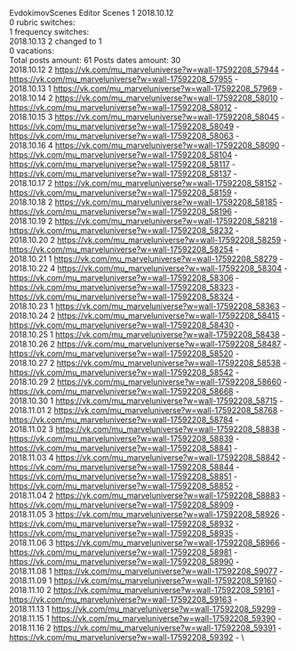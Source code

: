 EvdokimovScenes	Editor Scenes 1 2018.10.12\
0 rubric switches:\
1 frequency switches:\
2018.10.13 2 changed to 1 \
0 vacations:\
Total posts amount: 61	Posts dates amount: 30\
2018.10.12 2 https://vk.com/mu_marveluniverse?w=wall-17592208_57944 - https://vk.com/mu_marveluniverse?w=wall-17592208_57955 - \
2018.10.13 1 https://vk.com/mu_marveluniverse?w=wall-17592208_57969 - \
2018.10.14 2 https://vk.com/mu_marveluniverse?w=wall-17592208_58010 - https://vk.com/mu_marveluniverse?w=wall-17592208_58012 - \
2018.10.15 3 https://vk.com/mu_marveluniverse?w=wall-17592208_58045 - https://vk.com/mu_marveluniverse?w=wall-17592208_58049 - https://vk.com/mu_marveluniverse?w=wall-17592208_58063 - \
2018.10.16 4 https://vk.com/mu_marveluniverse?w=wall-17592208_58090 - https://vk.com/mu_marveluniverse?w=wall-17592208_58104 - https://vk.com/mu_marveluniverse?w=wall-17592208_58117 - https://vk.com/mu_marveluniverse?w=wall-17592208_58137 - \
2018.10.17 2 https://vk.com/mu_marveluniverse?w=wall-17592208_58152 - https://vk.com/mu_marveluniverse?w=wall-17592208_58159 - \
2018.10.18 2 https://vk.com/mu_marveluniverse?w=wall-17592208_58185 - https://vk.com/mu_marveluniverse?w=wall-17592208_58196 - \
2018.10.19 2 https://vk.com/mu_marveluniverse?w=wall-17592208_58218 - https://vk.com/mu_marveluniverse?w=wall-17592208_58232 - \
2018.10.20 2 https://vk.com/mu_marveluniverse?w=wall-17592208_58259 - https://vk.com/mu_marveluniverse?w=wall-17592208_58254 - \
2018.10.21 1 https://vk.com/mu_marveluniverse?w=wall-17592208_58279 - \
2018.10.22 4 https://vk.com/mu_marveluniverse?w=wall-17592208_58304 - https://vk.com/mu_marveluniverse?w=wall-17592208_58306 - https://vk.com/mu_marveluniverse?w=wall-17592208_58323 - https://vk.com/mu_marveluniverse?w=wall-17592208_58324 - \
2018.10.23 1 https://vk.com/mu_marveluniverse?w=wall-17592208_58363 - \
2018.10.24 2 https://vk.com/mu_marveluniverse?w=wall-17592208_58415 - https://vk.com/mu_marveluniverse?w=wall-17592208_58430 - \
2018.10.25 1 https://vk.com/mu_marveluniverse?w=wall-17592208_58438 - \
2018.10.26 2 https://vk.com/mu_marveluniverse?w=wall-17592208_58487 - https://vk.com/mu_marveluniverse?w=wall-17592208_58520 - \
2018.10.27 2 https://vk.com/mu_marveluniverse?w=wall-17592208_58538 - https://vk.com/mu_marveluniverse?w=wall-17592208_58542 - \
2018.10.29 2 https://vk.com/mu_marveluniverse?w=wall-17592208_58660 - https://vk.com/mu_marveluniverse?w=wall-17592208_58668 - \
2018.10.30 1 https://vk.com/mu_marveluniverse?w=wall-17592208_58715 - \
2018.11.01 2 https://vk.com/mu_marveluniverse?w=wall-17592208_58768 - https://vk.com/mu_marveluniverse?w=wall-17592208_58784 - \
2018.11.02 3 https://vk.com/mu_marveluniverse?w=wall-17592208_58838 - https://vk.com/mu_marveluniverse?w=wall-17592208_58839 - https://vk.com/mu_marveluniverse?w=wall-17592208_58841 - \
2018.11.03 4 https://vk.com/mu_marveluniverse?w=wall-17592208_58842 - https://vk.com/mu_marveluniverse?w=wall-17592208_58844 - https://vk.com/mu_marveluniverse?w=wall-17592208_58851 - https://vk.com/mu_marveluniverse?w=wall-17592208_58852 - \
2018.11.04 2 https://vk.com/mu_marveluniverse?w=wall-17592208_58883 - https://vk.com/mu_marveluniverse?w=wall-17592208_58909 - \
2018.11.05 3 https://vk.com/mu_marveluniverse?w=wall-17592208_58926 - https://vk.com/mu_marveluniverse?w=wall-17592208_58932 - https://vk.com/mu_marveluniverse?w=wall-17592208_58935 - \
2018.11.06 3 https://vk.com/mu_marveluniverse?w=wall-17592208_58966 - https://vk.com/mu_marveluniverse?w=wall-17592208_58981 - https://vk.com/mu_marveluniverse?w=wall-17592208_58990 - \
2018.11.08 1 https://vk.com/mu_marveluniverse?w=wall-17592208_59077 - \
2018.11.09 1 https://vk.com/mu_marveluniverse?w=wall-17592208_59160 - \
2018.11.10 2 https://vk.com/mu_marveluniverse?w=wall-17592208_59161 - https://vk.com/mu_marveluniverse?w=wall-17592208_59163 - \
2018.11.13 1 https://vk.com/mu_marveluniverse?w=wall-17592208_59299 - \
2018.11.15 1 https://vk.com/mu_marveluniverse?w=wall-17592208_59390 - \
2018.11.16 2 https://vk.com/mu_marveluniverse?w=wall-17592208_59391 - https://vk.com/mu_marveluniverse?w=wall-17592208_59392 - \
